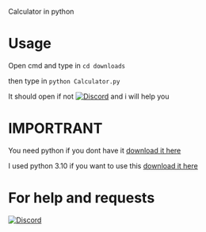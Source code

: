 Calculator in python

# Usage

Open cmd and type in `cd downloads` 

then type in `python Calculator.py`

It should open if not [![Discord](https://img.shields.io/badge/Add_me_on-Discord-blue.svg)](https://discord.com/users/chiron6750) and i will help you

# IMPORTRANT
You need python if you dont have it [download it here](https://www.python.org/downloads/)

I used python 3.10 if you want to use this [download it here](https://www.python.org/downloads/release/python-3100/)

# For help and requests

[![Discord](https://img.shields.io/badge/Add_me_on-Discord-blue.svg)](https://discord.com/users/792468382083448853)
